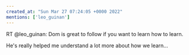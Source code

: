 ```yaml
---
created_at: "Sun Mar 27 07:24:05 +0000 2022"
mentions: ['leo_guinan']
---
```


RT @leo_guinan: Dom is great to follow if you want to learn how to learn. 

He's really helped me understand a lot more about how we learn…